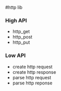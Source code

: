 #http lib

### High API
* http_get
* http_post
* http_put

### Low API
* create http request
* create http response
* parse http request
* parse http reponse
